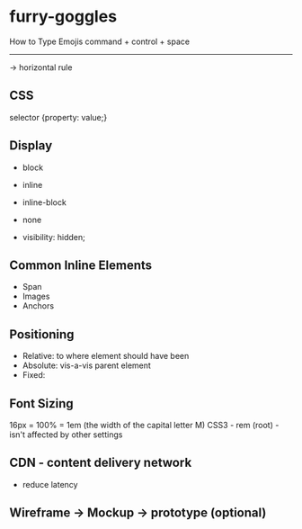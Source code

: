 # furry-goggles

How to Type Emojis
command + control + space

<hr> -> horizontal rule

## CSS
selector {property: value;}

## Display
- block
- inline
- inline-block
- none

- visibility: hidden;

## Common Inline Elements
- Span <span>
- Images <img>
- Anchors <a>

## Positioning
- Relative: to where element should have been
- Absolute: vis-a-vis parent element
- Fixed:

## Font Sizing
16px = 100% = 1em (the width of the capital letter M)
CSS3 - rem (root) - isn't affected by other settings

## CDN - content delivery network
- reduce latency

## Wireframe -> Mockup -> prototype (optional)
